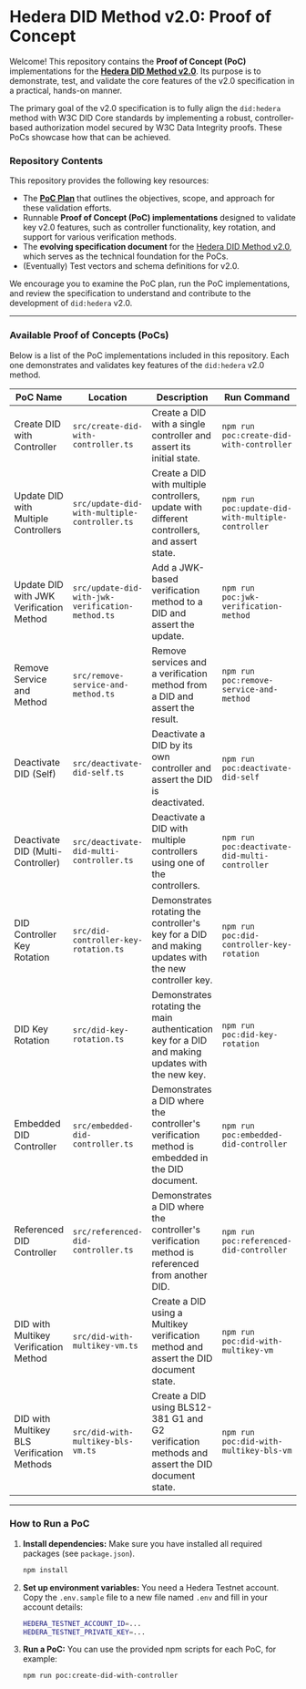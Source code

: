 # Hedera DID Method v2.0: Proof of Concept

Welcome\! This repository contains the **Proof of Concept (PoC)** implementations for the **[Hedera DID Method v2.0](https://github.com/Swiss-Digital-Assets-Institute/did-method)**. Its purpose is to demonstrate, test, and validate the core features of the v2.0 specification in a practical, hands-on manner.

The primary goal of the v2.0 specification is to fully align the `did:hedera` method with W3C DID Core standards by implementing a robust, controller-based authorization model secured by W3C Data Integrity proofs. These PoCs showcase how that can be achieved.

### Repository Contents

This repository provides the following key resources:
  - The [**PoC Plan**](./POC-PLAN.md) that outlines the objectives, scope, and approach for these validation efforts.
  - Runnable **Proof of Concept (PoC) implementations** designed to validate key v2.0 features, such as controller functionality, key rotation, and support for various verification methods.
  - The **evolving specification document** for the [Hedera DID Method v2.0](https://github.com/Swiss-Digital-Assets-Institute/did-method), which serves as the technical foundation for the PoCs.
  - (Eventually) Test vectors and schema definitions for v2.0.

We encourage you to examine the PoC plan, run the PoC implementations, and review the specification to understand and contribute to the development of `did:hedera` v2.0.

-----

### Available Proof of Concepts (PoCs)

Below is a list of the PoC implementations included in this repository. Each one demonstrates and validates key features of the `did:hedera` v2.0 method.

| PoC Name                                   | Location                                         | Description                                                                                          | Run Command                                       |
| ------------------------------------------ | ------------------------------------------------ | ---------------------------------------------------------------------------------------------------- | ------------------------------------------------- |
| Create DID with Controller                 | `src/create-did-with-controller.ts`              | Create a DID with a single controller and assert its initial state.                                  | `npm run poc:create-did-with-controller`          |
| Update DID with Multiple Controllers       | `src/update-did-with-multiple-controller.ts`     | Create a DID with multiple controllers, update with different controllers, and assert state.         | `npm run poc:update-did-with-multiple-controller` |
| Update DID with JWK Verification Method    | `src/update-did-with-jwk-verification-method.ts` | Add a JWK-based verification method to a DID and assert the update.                                  | `npm run poc:jwk-verification-method`             |
| Remove Service and Method                  | `src/remove-service-and-method.ts`               | Remove services and a verification method from a DID and assert the result.                          | `npm run poc:remove-service-and-method`           |
| Deactivate DID (Self)                      | `src/deactivate-did-self.ts`                     | Deactivate a DID by its own controller and assert the DID is deactivated.                            | `npm run poc:deactivate-did-self`                 |
| Deactivate DID (Multi-Controller)          | `src/deactivate-did-multi-controller.ts`         | Deactivate a DID with multiple controllers using one of the controllers.                             | `npm run poc:deactivate-did-multi-controller`     |
| DID Controller Key Rotation                | `src/did-controller-key-rotation.ts`             | Demonstrates rotating the controller's key for a DID and making updates with the new controller key. | `npm run poc:did-controller-key-rotation`         |
| DID Key Rotation                           | `src/did-key-rotation.ts`                        | Demonstrates rotating the main authentication key for a DID and making updates with the new key.     | `npm run poc:did-key-rotation`                    |
| Embedded DID Controller                    | `src/embedded-did-controller.ts`                 | Demonstrates a DID where the controller's verification method is embedded in the DID document.       | `npm run poc:embedded-did-controller`             |
| Referenced DID Controller                  | `src/referenced-did-controller.ts`               | Demonstrates a DID where the controller's verification method is referenced from another DID.        | `npm run poc:referenced-did-controller`           |
| DID with Multikey Verification Method      | `src/did-with-multikey-vm.ts`                    | Create a DID using a Multikey verification method and assert the DID document state.                 | `npm run poc:did-with-multikey-vm`                |
| DID with Multikey BLS Verification Methods | `src/did-with-multikey-bls-vm.ts`                | Create a DID using BLS12-381 G1 and G2 verification methods and assert the DID document state.       | `npm run poc:did-with-multikey-bls-vm`            |

-----

### How to Run a PoC

1.  **Install dependencies:** Make sure you have installed all required packages (see `package.json`).

    ```bash
    npm install
    ```

2.  **Set up environment variables:** You need a Hedera Testnet account. Copy the `.env.sample` file to a new file named `.env` and fill in your account details:

    ```bash
    HEDERA_TESTNET_ACCOUNT_ID=...
    HEDERA_TESTNET_PRIVATE_KEY=...
    ```

3.  **Run a PoC:**
    You can use the provided npm scripts for each PoC, for example:

    ```bash
    npm run poc:create-did-with-controller
    ```